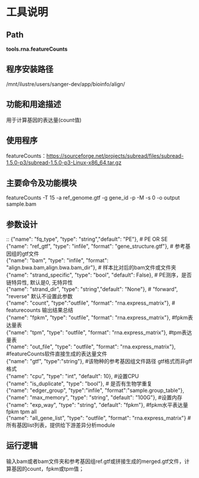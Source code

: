
工具说明
==========================

Path
-----------

**tools.rna.featureCounts**

程序安装路径
-----------------------------------

/mnt/ilustre/users/sanger-dev/app/bioinfo/align/

功能和用途描述
-----------------------------------

用于计算基因的表达量(count值)

使用程序
-----------------------------------

featureCounts：https://sourceforge.net/projects/subread/files/subread-1.5.0-p3/subread-1.5.0-p3-Linux-x86_64.tar.gz


主要命令及功能模块
-----------------------------------

featureCounts -T 15 -a ref_genome.gtf -g gene_id -p -M -s 0 -o output sample.bam


参数设计
-----------------------------------

::
          {"name": "fq_type", "type": "string","default": "PE"},  # PE OR SE             
          {"name": "ref_gtf", "type": "infile", "format": "gene_structure.gtf"},  # 参考基因组的gtf文件             
          {"name": "bam", "type": "infile", "format": "align.bwa.bam,align.bwa.bam_dir"},  # 样本比对后的bam文件或文件夹             
          {"name": "strand_specific", "type": "bool", "default": False},  # PE测序，是否链特异性, 默认是0, 无特异性             
          {"name": "strand_dir", "type": "string","default": "None"},  # "forward", "reverse" 默认不设置此参数             
          {"name": "count", "type":"outfile", "format": "rna.express_matrix"},  # featurecounts 输出结果总结             
          {"name": "fpkm", "type": "outfile", "format": "rna.express_matrix"}, #fpkm表达量表             
          {"name": "tpm", "type": "outfile", "format": "rna.express_matrix"}, #tpm表达量表             
          {"name": "out_file", "type": "outfile", "format": "rna.express_matrix"}, #featureCounts软件直接生成的表达量文件             
          {"name": "gtf", "type":"string"}, #该物种的参考基因组文件路径  gtf格式而非gff格式             
          {"name": "cpu", "type": "int", "default": 10},  #设置CPU            
          {"name": "is_duplicate", "type": "bool"}, # 是否有生物学重复            
          {"name": "edger_group", "type":"infile", "format":"sample.group_table"},             
          {"name": "max_memory", "type": "string", "default": "100G"},  #设置内存             
          {"name": "exp_way", "type": "string", "default": "fpkm"}, #fpkm水平表达量  fpkm tpm all             
          {"name": "all_gene_list", "type": "outfile", "format": "rna.express_matrix"}  #所有基因list列表，提供给下游差异分析module


运行逻辑
-----------------------------------

输入bam或者bam文件夹和参考基因组ref.gtf或拼接生成的merged.gtf文件，计算基因的count，fpkm或tpm值；
